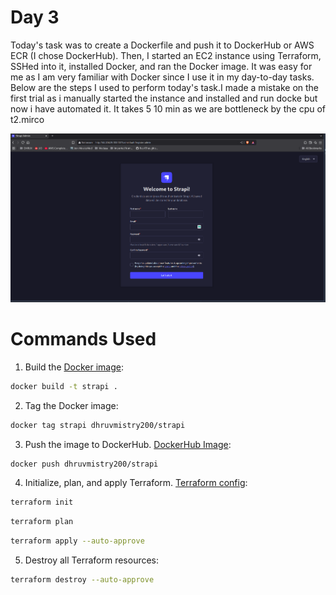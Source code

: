 # Day 3
Today's task was to create a Dockerfile and push it to DockerHub or AWS ECR (I chose DockerHub). Then, I started an EC2 instance using Terraform, SSHed into it, installed Docker, and ran the Docker image. It was easy for me as I am very familiar with Docker since I use it in my day-to-day tasks. Below are the steps I used to perform today's task.I made a mistake on the first trial as i manually started the instance and installed and run docke but now i have automated it. It takes 5 10 min as we are bottleneck by the cpu of t2.mirco

![Docker Deployment](./Images/Strapi-Docker.png)

# Commands Used
1) Build the [Docker image](../../Dockerfile):
```bash
docker build -t strapi .
```

2) Tag the Docker image:
```bash
docker tag strapi dhruvmistry200/strapi
```

3) Push the image to DockerHub. [DockerHub Image](https://hub.docker.com/r/dhruvmistry200/strapi):
```bash
docker push dhruvmistry200/strapi
```

4) Initialize, plan, and apply Terraform. [Terraform config](../../Terraform2/main.tf):
```bash
terraform init
```
```bash
terraform plan
```
```bash
terraform apply --auto-approve
```
5) Destroy all Terraform resources:
```bash
terraform destroy --auto-approve
```